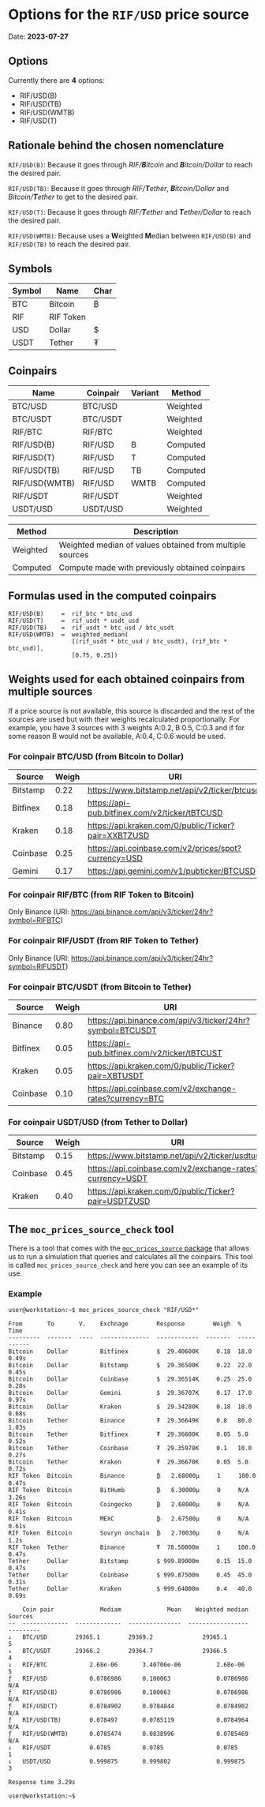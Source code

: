 # **Options for the `RIF/USD` price source**

Date: **2023-07-27**




## Options

Currently there are **4** options:

* RIF/USD(B)
* RIF/USD(TB)
* RIF/USD(WMTB)
* RIF/USD(T)

## Rationale behind the chosen nomenclature

`RIF/USD(B)`: Because it goes through *RIF/**B**itcoin* and ***B**itcoin/Dollar* to reach the desired pair.

`RIF/USD(TB)`: Because it goes through *RIF/**T**ether*, ***B**itcoin/Dollar* and *Bitcoin/**T**ether* to get to the desired pair.

`RIF/USD(T)`: Because it goes through *RIF/**T**ether* and ***T**ether/Dollar* to reach the desired pair.

`RIF/USD(WMTB)`: Because uses a **W**eighted **M**edian between `RIF/USD(B)` and `RIF/USD(TB)` to reach the desired pair.


## Symbols

| Symbol   | Name      | Char   |
|----------|-----------|--------|
| BTC      | Bitcoin   | ₿      |
| RIF      | RIF Token |        |
| USD      | Dollar    | $      |
| USDT     | Tether    | ₮      |


## Coinpairs

| Name          | Coinpair   | Variant   | Method   |
|---------------|------------|-----------|----------|
| BTC/USD       | BTC/USD    |           | Weighted |
| BTC/USDT      | BTC/USDT   |           | Weighted |
| RIF/BTC       | RIF/BTC    |           | Weighted |
| RIF/USD(B)    | RIF/USD    | B         | Computed |
| RIF/USD(T)    | RIF/USD    | T         | Computed |
| RIF/USD(TB)   | RIF/USD    | TB        | Computed |
| RIF/USD(WMTB) | RIF/USD    | WMTB      | Computed |
| RIF/USDT      | RIF/USDT   |           | Weighted |
| USDT/USD      | USDT/USD   |           | Weighted |

| Method   | Description                                              |
|----------|----------------------------------------------------------|
| Weighted | Weighted median of values ​​obtained from multiple sources |
| Computed | Compute made with previously obtained coinpairs          |


## Formulas used in the computed coinpairs

```
RIF/USD(B)     =  rif_btc * btc_usd
RIF/USD(T)     =  rif_usdt * usdt_usd
RIF/USD(TB)    =  rif_usdt * btc_usd / btc_usdt
RIF/USD(WMTB)  =  weighted_median(
                  [(rif_usdt * btc_usd / btc_usdt), (rif_btc * btc_usd)],
                  [0.75, 0.25])
```


## Weights used for each obtained coinpairs from multiple sources

If a price source is not available, this source is discarded
and the rest of the sources are used but with their weights recalculated
proportionally.
For example, you have 3 sources with 3 weights A:0.2, B:0.5, C:0.3
and if for some reason B would not be available, A:0.4, C:0.6 would
be used.


### For coinpair BTC/USD (from Bitcoin to Dollar)

| Source   |   Weigh | URI                                                  |
|----------|---------|------------------------------------------------------|
| Bitstamp |    0.22 | https://www.bitstamp.net/api/v2/ticker/btcusd/       |
| Bitfinex |    0.18 | https://api-pub.bitfinex.com/v2/ticker/tBTCUSD       |
| Kraken   |    0.18 | https://api.kraken.com/0/public/Ticker?pair=XXBTZUSD |
| Coinbase |    0.25 | https://api.coinbase.com/v2/prices/spot?currency=USD |
| Gemini   |    0.17 | https://api.gemini.com/v1/pubticker/BTCUSD           |


### For coinpair RIF/BTC (from RIF Token to Bitcoin)

Only Binance (URI: https://api.binance.com/api/v3/ticker/24hr?symbol=RIFBTC)


### For coinpair RIF/USDT (from RIF Token to Tether)

Only Binance (URI: https://api.binance.com/api/v3/ticker/24hr?symbol=RIFUSDT)


### For coinpair BTC/USDT (from Bitcoin to Tether)

| Source   |   Weigh | URI                                                       |
|----------|---------|-----------------------------------------------------------|
| Binance  |    0.80 | https://api.binance.com/api/v3/ticker/24hr?symbol=BTCUSDT |
| Bitfinex |    0.05 | https://api-pub.bitfinex.com/v2/ticker/tBTCUST            |
| Kraken   |    0.05 | https://api.kraken.com/0/public/Ticker?pair=XBTUSDT       |
| Coinbase |    0.10 | https://api.coinbase.com/v2/exchange-rates?currency=BTC   |


### For coinpair USDT/USD (from Tether to Dollar)

| Source   |   Weigh | URI                                                      |
|----------|---------|----------------------------------------------------------|
| Bitstamp |    0.15 | https://www.bitstamp.net/api/v2/ticker/usdtusd/          |
| Coinbase |    0.45 | https://api.coinbase.com/v2/exchange-rates?currency=USDT |
| Kraken   |    0.40 | https://api.kraken.com/0/public/Ticker?pair=USDTZUSD     |

## The `moc_prices_source_check` tool

There is a tool that comes with the [`moc_prices_source` package](https://github.com/money-on-chain/moc_prices_source) that allows us to run a simulation that queries and calculates all the coinpairs.
This tool is called `moc_prices_source_check` and here you can see an example of its use.

### Example

```
user@workstation:~$ moc_prices_source_check "RIF/USD*"

From       To       V.    Exchnage        Response        Weigh  %      Time
---------  -------  ----  --------------  ------------  -------  -----  ------
Bitcoin    Dollar         Bitfinex        $  29.40600K     0.18  18.0   0.49s
Bitcoin    Dollar         Bitstamp        $  29.36500K     0.22  22.0   0.45s
Bitcoin    Dollar         Coinbase        $  29.36514K     0.25  25.0   0.28s
Bitcoin    Dollar         Gemini          $  29.36707K     0.17  17.0   0.97s
Bitcoin    Dollar         Kraken          $  29.34280K     0.18  18.0   0.68s
Bitcoin    Tether         Binance         ₮  29.36649K     0.8   80.0   1.03s
Bitcoin    Tether         Bitfinex        ₮  29.36600K     0.05  5.0    0.52s
Bitcoin    Tether         Coinbase        ₮  29.35978K     0.1   10.0   0.27s
Bitcoin    Tether         Kraken          ₮  29.36670K     0.05  5.0    0.72s
RIF Token  Bitcoin        Binance         ₿   2.68000µ     1     100.0  0.47s
RIF Token  Bitcoin        BitHumb         ₿   6.30000µ     0     N/A    3.26s
RIF Token  Bitcoin        Coingecko       ₿   2.68000µ     0     N/A    0.41s
RIF Token  Bitcoin        MEXC            ₿   2.67500µ     0     N/A    0.61s
RIF Token  Bitcoin        Sovryn onchain  ₿   2.70030µ     0     N/A    1.2s
RIF Token  Tether         Binance         ₮  78.50000m     1     100.0  0.47s
Tether     Dollar         Bitstamp        $ 999.89000m     0.15  15.0   0.47s
Tether     Dollar         Coinbase        $ 999.87500m     0.45  45.0   0.31s
Tether     Dollar         Kraken          $ 999.64000m     0.4   40.0   0.69s

    Coin pair             Mediam             Mean    Weighted median  Sources
--  -------------  -------------  ---------------  -----------------  ---------
↓   BTC/USD        29365.1        29369.2              29365.1        5
↓   BTC/USDT       29366.2        29364.7              29366.5        4
↓   RIF/BTC            2.68e-06       3.40706e-06          2.68e-06   5
ƒ   RIF/USD            0.0786986      0.100063             0.0786986  N/A
ƒ   RIF/USD(B)         0.0786986      0.100063             0.0786986  N/A
ƒ   RIF/USD(T)         0.0784902      0.0784844            0.0784902  N/A
ƒ   RIF/USD(TB)        0.078497       0.0785119            0.0784964  N/A
ƒ   RIF/USD(WMTB)      0.0785474      0.0838996            0.0785469  N/A
↓   RIF/USDT           0.0785         0.0785               0.0785     1
↓   USDT/USD           0.999875       0.999802             0.999875   3

Response time 3.29s

user@workstation:~$
```

